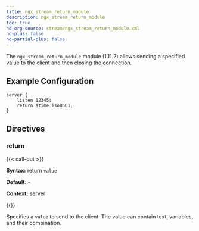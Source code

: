 ```yaml
---
title: ngx_stream_return_module
description: ngx_stream_return_module
toc: true
nd-org-source: stream/ngx_stream_return_module.xml
nd-plus: false
nd-partial-plus: false
---
```



<!--
********************************************************************************
🛑 WARNING: AUTOGENERATED FILE - DO NOT EDIT 🛑
This Markdown file was automatically generated from the source XML documentation.
Any manual changes made directly to this file will be overwritten.
To request or suggest changes, please edit the source XML files instead.
https://github.com/nginx/nginx.org/tree/main/xml/en
********************************************************************************
-->


The `ngx_stream_return_module` module (1.11.2) allows
sending a specified value to the client and then closing the connection.
## Example Configuration


```nginx
server {
    listen 12345;
    return $time_iso8601;
}

```

## Directives

### return

{{< call-out >}}

**Syntax:** return `value`

**Default:** -

**Context:** server


{{</call-out>}}


Specifies a `value` to send to the client.
The value can contain text, variables, and their combination.
